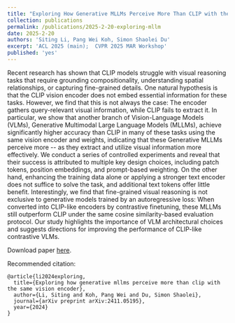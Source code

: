 ```yaml
---
title: "Exploring How Generative MLLMs Perceive More Than CLIP with the Same Vision Encoder"
collection: publications
permalink: /publications/2025-2-20-exploring-mllm
date: 2025-2-20
authors: 'Siting Li, Pang Wei Koh, Simon Shaolei Du'
excerpt: 'ACL 2025 (main);  CVPR 2025 MAR Workshop'
published: 'yes'
---
```

Recent research has shown that CLIP models struggle with visual reasoning tasks that require grounding compositionality, understanding spatial relationships, or capturing fine-grained details. One natural hypothesis is that the CLIP vision encoder does not embed essential information for these tasks. However, we find that this is not always the case: The encoder gathers query-relevant visual information, while CLIP fails to extract it. In particular, we show that another branch of Vision-Language Models (VLMs), Generative Multimodal Large Language Models (MLLMs), achieve significantly higher accuracy than CLIP in many of these tasks using the same vision encoder and weights, indicating that these Generative MLLMs perceive more -- as they extract and utilize visual information more effectively. We conduct a series of controlled experiments and reveal that their success is attributed to multiple key design choices, including patch tokens, position embeddings, and prompt-based weighting. On the other hand, enhancing the training data alone or applying a stronger text encoder does not suffice to solve the task, and additional text tokens offer little benefit. Interestingly, we find that fine-grained visual reasoning is not exclusive to generative models trained by an autoregressive loss: When converted into CLIP-like encoders by contrastive finetuning, these MLLMs still outperform CLIP under the same cosine similarity-based evaluation protocol. Our study highlights the importance of VLM architectural choices and suggests directions for improving the performance of CLIP-like contrastive VLMs.

Download paper [here](https://arxiv.org/pdf/2411.05195).

Recommended citation: 

```
@article{li2024exploring,
  title={Exploring how generative mllms perceive more than clip with the same vision encoder},
  author={Li, Siting and Koh, Pang Wei and Du, Simon Shaolei},
  journal={arXiv preprint arXiv:2411.05195},
  year={2024}
}
```

